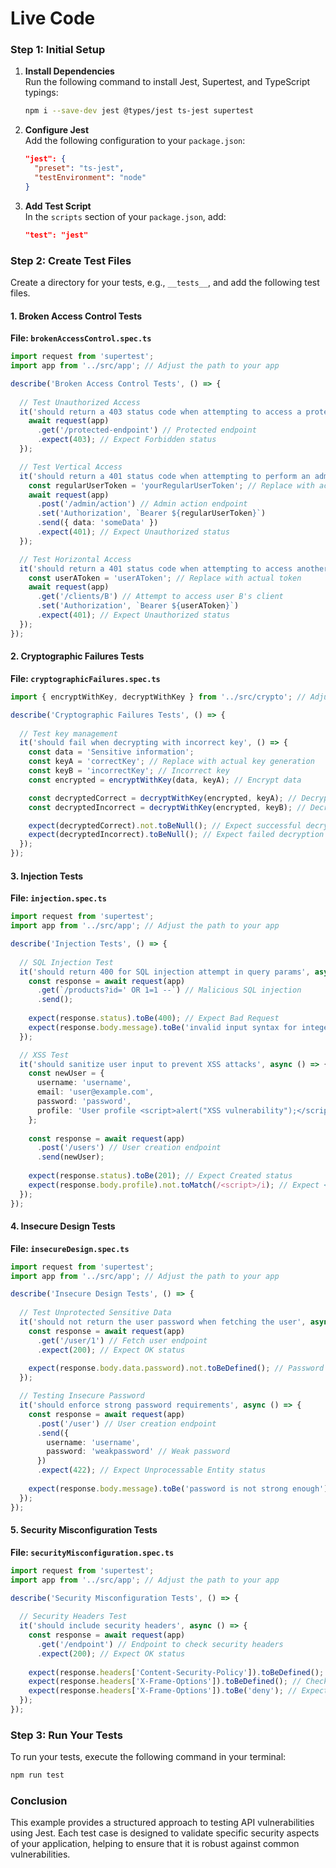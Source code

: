 # Live Code

### Step 1: Initial Setup

1. **Install Dependencies**  
   Run the following command to install Jest, Supertest, and TypeScript typings:

   ```bash
   npm i --save-dev jest @types/jest ts-jest supertest
   ```

2. **Configure Jest**  
   Add the following configuration to your `package.json`:

   ```json
   "jest": {
     "preset": "ts-jest",
     "testEnvironment": "node"
   }
   ```

3. **Add Test Script**  
   In the `scripts` section of your `package.json`, add:

   ```json
   "test": "jest"
   ```

### Step 2: Create Test Files

Create a directory for your tests, e.g., `__tests__`, and add the following test files.

#### 1. **Broken Access Control Tests**

**File: `brokenAccessControl.spec.ts`**

```typescript
import request from 'supertest';
import app from '../src/app'; // Adjust the path to your app

describe('Broken Access Control Tests', () => {
  
  // Test Unauthorized Access
  it('should return a 403 status code when attempting to access a protected endpoint without credentials', async () => {
    await request(app)
      .get('/protected-endpoint') // Protected endpoint
      .expect(403); // Expect Forbidden status
  });

  // Test Vertical Access
  it('should return a 401 status code when attempting to perform an admin action being a regular user', async () => {
    const regularUserToken = 'yourRegularUserToken'; // Replace with actual token
    await request(app)
      .post('/admin/action') // Admin action endpoint
      .set('Authorization', `Bearer ${regularUserToken}`)
      .send({ data: 'someData' })
      .expect(401); // Expect Unauthorized status
  });

  // Test Horizontal Access
  it('should return a 401 status code when attempting to access another user\'s client', async () => {
    const userAToken = 'userAToken'; // Replace with actual token
    await request(app)
      .get('/clients/B') // Attempt to access user B's client
      .set('Authorization', `Bearer ${userAToken}`)
      .expect(401); // Expect Unauthorized status
  });
});
```

#### 2. **Cryptographic Failures Tests**

**File: `cryptographicFailures.spec.ts`**

```typescript
import { encryptWithKey, decryptWithKey } from '../src/crypto'; // Adjust the path to your crypto functions

describe('Cryptographic Failures Tests', () => {
  
  // Test key management
  it('should fail when decrypting with incorrect key', () => {
    const data = 'Sensitive information';
    const keyA = 'correctKey'; // Replace with actual key generation
    const keyB = 'incorrectKey'; // Incorrect key
    const encrypted = encryptWithKey(data, keyA); // Encrypt data

    const decryptedCorrect = decryptWithKey(encrypted, keyA); // Decrypt with correct key
    const decryptedIncorrect = decryptWithKey(encrypted, keyB); // Decrypt with incorrect key

    expect(decryptedCorrect).not.toBeNull(); // Expect successful decryption
    expect(decryptedIncorrect).toBeNull(); // Expect failed decryption
  });
});
```

#### 3. **Injection Tests**

**File: `injection.spec.ts`**

```typescript
import request from 'supertest';
import app from '../src/app'; // Adjust the path to your app

describe('Injection Tests', () => {
  
  // SQL Injection Test
  it('should return 400 for SQL injection attempt in query params', async () => {
    const response = await request(app)
      .get(`/products?id=' OR 1=1 --`) // Malicious SQL injection
      .send();
    
    expect(response.status).toBe(400); // Expect Bad Request
    expect(response.body.message).toBe('invalid input syntax for integer'); // Expect specific error message
  });

  // XSS Test
  it('should sanitize user input to prevent XSS attacks', async () => {
    const newUser = {
      username: 'username',
      email: 'user@example.com',
      password: 'password',
      profile: 'User profile <script>alert("XSS vulnerability");</script>', // Malicious input
    };
    
    const response = await request(app)
      .post('/users') // User creation endpoint
      .send(newUser);
    
    expect(response.status).toBe(201); // Expect Created status
    expect(response.body.profile).not.toMatch(/<script>/i); // Expect <script> tag to be sanitized
  });
});
```

#### 4. **Insecure Design Tests**

**File: `insecureDesign.spec.ts`**

```typescript
import request from 'supertest';
import app from '../src/app'; // Adjust the path to your app

describe('Insecure Design Tests', () => {
  
  // Test Unprotected Sensitive Data
  it('should not return the user password when fetching the user', async () => {
    const response = await request(app)
      .get('/user/1') // Fetch user endpoint
      .expect(200); // Expect OK status
    
    expect(response.body.data.password).not.toBeDefined(); // Password should not be included
  });

  // Testing Insecure Password
  it('should enforce strong password requirements', async () => {
    const response = await request(app)
      .post('/user') // User creation endpoint
      .send({
        username: 'username',
        password: 'weakpassword' // Weak password
      })
      .expect(422); // Expect Unprocessable Entity status
    
    expect(response.body.message).toBe('password is not strong enough'); // Expect specific error message
  });
});
```

#### 5. **Security Misconfiguration Tests**

**File: `securityMisconfiguration.spec.ts`**

```typescript
import request from 'supertest';
import app from '../src/app'; // Adjust the path to your app

describe('Security Misconfiguration Tests', () => {
  
  // Security Headers Test
  it('should include security headers', async () => {
    const response = await request(app)
      .get('/endpoint') // Endpoint to check security headers
      .expect(200); // Expect OK status
    
    expect(response.headers['Content-Security-Policy']).toBeDefined(); // Check for CSP header
    expect(response.headers['X-Frame-Options']).toBeDefined(); // Check for X-Frame-Options header
    expect(response.headers['X-Frame-Options']).toBe('deny'); // Expect deny option
  });
});
```

### Step 3: Run Your Tests

To run your tests, execute the following command in your terminal:

```bash
npm run test
```

### Conclusion

This example provides a structured approach to testing API vulnerabilities using Jest. Each test case is designed to validate specific security aspects of your application, helping to ensure that it is robust against common vulnerabilities.

